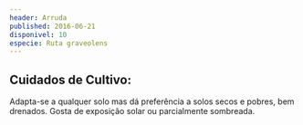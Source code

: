```yaml
---
header: Arruda 
published: 2016-06-21
disponivel: 10
especie: Ruta graveolens
---
```



## Cuidados de Cultivo:

Adapta-se a qualquer solo mas dá preferência a solos secos e pobres, bem drenados.
Gosta de exposição solar ou parcialmente sombreada.
 

